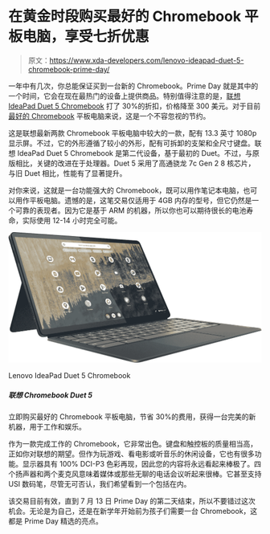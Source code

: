 # 在黄金时段购买最好的 Chromebook 平板电脑，享受七折优惠

> 原文：<https://www.xda-developers.com/lenovo-ideapad-duet-5-chromebook-prime-day/>

一年中有几次，你总能保证买到一台新的 Chromebook。Prime Day 就是其中的一个时间，它会在现在最热门的设备上提供商品。特别值得注意的是，[联想 IdeaPad Duet 5 Chromebook](https://www.xda-developers.com/lenovo-ideapad-duet-5-chromebook-review/) 打了 30%的折扣，价格降至 300 美元。对于目前[最好的 Chromebook](https://www.xda-developers.com/best-chromebooks/) 平板电脑来说，这是一个不容忽视的节约。

这是联想最新两款 Chromebook 平板电脑中较大的一款，配有 13.3 英寸 1080p 显示屏。不过，它的外形遵循了较小的外形，配有可拆卸的支架和全尺寸键盘。联想 IdeaPad Duet 5 Chromebook 是第二代设备，基于最初的 Duet。不过，与原版相比，关键的改进在于处理器。Duet 5 采用了高通骁龙 7c Gen 2 8 核芯片，与旧 Duet 相比，性能有了显著提升。

对你来说，这就是一台功能强大的 Chromebook，既可以用作笔记本电脑，也可以用作平板电脑。遗憾的是，这笔交易仅适用于 4GB 内存的型号，但它仍然是一个可靠的表现者。因为它是基于 ARM 的机器，所以你也可以期待很长的电池寿命，实际使用 12-14 小时完全可能。

 <picture>![Save 30% on the best Chromebook tablet around right now and get a perfect new machine for work and play.](img/32ec7f737f31a63156bd4e53771f1c8a.png)</picture> 

Lenovo IdeaPad Duet 5 Chromebook

##### 联想 Chromebook Duet 5

立即购买最好的 Chromebook 平板电脑，节省 30%的费用，获得一台完美的新机器，用于工作和娱乐。

作为一款完成工作的 Chromebook，它非常出色。键盘和触控板的质量相当高，正如你对联想的期望。但作为玩游戏、看电影或听音乐的休闲设备，它也有很多功能。显示器具有 100% DCI-P3 色彩再现，因此您的内容将永远看起来棒极了。四个扬声器和两个麦克风意味着媒体或那些无聊的电话会议听起来很棒。它甚至支持 USI 数码笔，尽管无可否认，我们希望看到一个包括在内。

该交易目前有效，直到 7 月 13 日 Prime Day 的第二天结束，所以不要错过这次机会。无论是为自己，还是在新学年开始前为孩子们需要一台 Chromebook，这都是 Prime Day 精选的亮点。